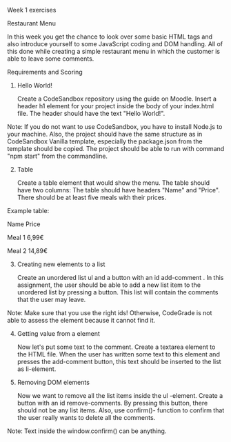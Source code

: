 Week 1 exercises

Restaurant Menu

In this week you get the chance to look over some basic HTML tags and also introduce yourself to some JavaScript coding and DOM handling. All of this done while creating a simple restaurant menu in which the customer is able to leave some comments.

Requirements and Scoring

1. Hello World!

   Create a CodeSandbox repository using the guide on Moodle. Insert a header h1 element for your project inside the body of your index.html file. The header should have the text "Hello World!".

Note: If you do not want to use CodeSandbox, you have to install Node.js to your machine. Also, the project should have the same structure as in CodeSandbox Vanilla template, especially the package.json from the template should be copied. The project should be able to run with command "npm start" from the commandline.

2. Table

   Create a table element that would show the menu. The table should have two columns: The table should have headers "Name" and "Price". There should be at least five meals with their prices.

Example table:

Name Price

Meal 1 6,99€

Meal 2 14,89€

3. Creating new elements to a list

   Create an unordered list ul and a button with an id add-comment . In this assignment, the user should be able to add a new list item to the unordered list by pressing a button. This list will contain the comments that the user may leave.

Note: Make sure that you use the right ids! Otherwise, CodeGrade is not able to assess the element because it cannot find it.

4. Getting value from a element

   Now let's put some text to the comment. Create a textarea element to the HTML file. When the user has written some text to this element and presses the add-comment button, this text should be inserted to the list as li-element.

5. Removing DOM elements

   Now we want to remove all the list items inside the ul -element. Create a button with an id remove-comments. By pressing this button, there should not be any list items. Also, use confirm()- function to confirm that the user really wants to delete all the comments.

Note: Text inside the window.confirm() can be anything.
